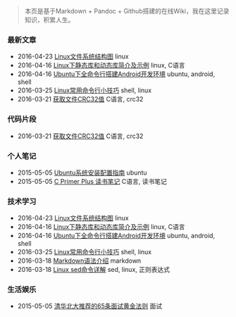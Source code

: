 <!---title:Wiki-->
<!---tags:wiki-->

> 本页是基于Markdown + Pandoc + Github搭建的在线Wiki，我在这里记录知识，积累人生。

### 最新文章
* 2016-04-23 [Linux文件系统结构图](wiki/10.html) linux
* 2016-04-16 [Linux下静态库和动态库简介及示例](wiki/9.html) linux, C语言
* 2016-04-16 [Ubuntu下全命令行搭建Android开发环境](wiki/8.html) ubuntu, android, shell
* 2016-03-25 [Linux常用命令行小技巧](wiki/7.html) shell, linux
* 2016-03-21 [获取文件CRC32值](wiki/6.html) C语言, crc32

### 代码片段
* 2016-03-21 [获取文件CRC32值](wiki/6.html) C语言, crc32

### 个人笔记
* 2015-05-05 [Ubuntu系统安装配置指南](wiki/2.html) ubuntu
* 2015-05-05 [C Primer Plus 读书笔记](wiki/1.html) C语言, 读书笔记

### 技术学习
* 2016-04-23 [Linux文件系统结构图](wiki/10.html) linux
* 2016-04-16 [Linux下静态库和动态库简介及示例](wiki/9.html) linux, C语言
* 2016-04-16 [Ubuntu下全命令行搭建Android开发环境](wiki/8.html) ubuntu, android, shell
* 2016-03-25 [Linux常用命令行小技巧](wiki/7.html) shell, linux
* 2016-03-18 [Markdown语法介绍](wiki/5.html) markdown
* 2016-03-18 [Linux sed命令详解](wiki/4.html) sed, linux, 正则表达式

### 生活娱乐
* 2015-05-05 [清华北大推荐的65条面试黄金法则](wiki/3.html) 面试
